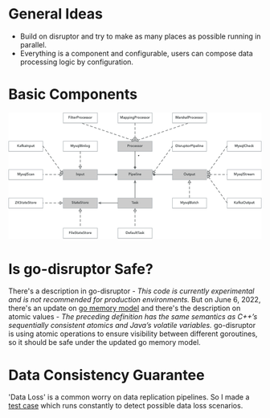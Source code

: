 # General Ideas
* Build on disruptor and try to make as many places as possible running in parallel.
* Everything is a component and configurable, users can compose data processing logic by configuration.

# Basic Components
![components](basic-components.jpg)

# Is go-disruptor Safe?
There's a description in go-disruptor - *This code is currently experimental and is not recommended for production environments.*
But on June 6, 2022, there's an update on [go memory model](https://go.dev/ref/mem) and there's the 
description on atomic values - *The preceding definition has the same semantics as C++’s sequentially consistent atomics and Java’s volatile variables.*
go-disruptor is using atomic operations to ensure visibility between different goroutines, so it should be safe under the updated go memory model.

# Data Consistency Guarantee
'Data Loss' is a common worry on data replication pipelines. So I made a [test case](https://github.com/singular-seal/pipe-s/tree/main/integration_test/dbsync)
which runs constantly to detect possible data loss scenarios. 
